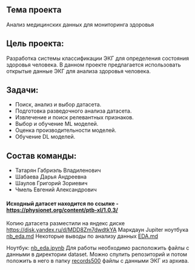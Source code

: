 ## Тема проекта

Анализ медицинских данных для мониторинга здоровья

## Цель проекта:

Разработка системы классификации ЭКГ для определения состояния здоровья человека.
В данном проекте предлагается использовать открытые данные ЭКГ для анализа здоровья человека.

## Задачи:

* Поиск, анализ и выбор датасета.
* Подготовка разведочного анализа датасета.
* Извлечение и поиск релевантных признаков.
* Выбор и обучение ML моделей.
* Оценка производительности моделей.
* Обучение DL моделей.

## Состав команды:

* Татарян Габриэль Владиленович
* Шабаева Дарья Андреевна
* Шаулов Григорий Зориевич
* Чмель Евгений Александрович

#### Исходный датасет находится по ссылке - https://physionet.org/content/ptb-xl/1.0.3/

Копию датасета разместили на яндекс диске  https://disk.yandex.ru/d/MDD8Zm7dwdtkYA
Маркдаун Jupiter ноутбука [nb_eda.md](docs/nb_eda.md)
Некоторые выводы по анализу данных [EDA.md](EDA.md)

Ноутбук: [nb_eda.ipynb](nb_eda.ipynb)
Для работы необходимо расположить файлы с данными в директории dataset. Можно спулить репозиторий и потом положить в него в папку [records500](dataset/records500) файлы с данными ЭКГ из архива.



